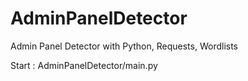 # AdminPanelDetector
Admin Panel Detector with Python, Requests, Wordlists

Start : AdminPanelDetector/main.py
